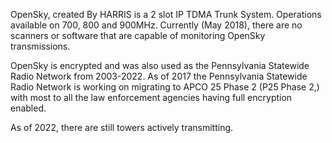 OpenSky, created By HARRIS is a 2 slot IP TDMA Trunk System. Operations available on 700, 800 and 900MHz. Currently (May 2018), there are no scanners or software that are capable of monitoring OpenSky transmissions.

OpenSky is encrypted and was also used as the Pennsylvania Statewide Radio Network from 2003-2022. As of 2017 the Pennsylvania Statewide Radio Network is working on migrating to APCO 25 Phase 2 (P25 Phase 2,) with most to all the law enforcement agencies having full encryption enabled.

As of 2022, there are still towers actively transmitting.